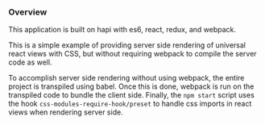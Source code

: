 ### Overview

This application is built on hapi with es6, react, redux, and webpack.

This is a simple example of providing server side rendering of universal react views with CSS,
but without requiring webpack to compile the server code as well.

To accomplish server side rendering without using webpack, the entire project is transpiled using babel.
Once this is done, webpack is run on the transpiled code to bundle the client side. Finally, the `npm start`
script uses the hook `css-modules-require-hook/preset` to handle css imports in react views when rendering
server side.
